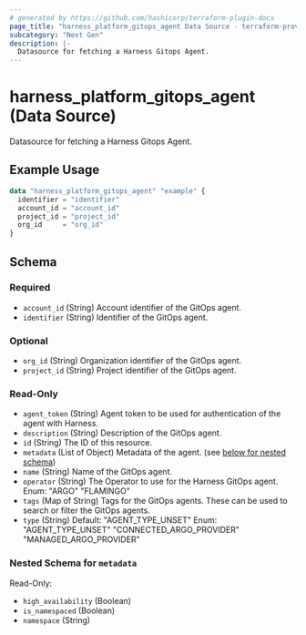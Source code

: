 ```yaml
---
# generated by https://github.com/hashicorp/terraform-plugin-docs
page_title: "harness_platform_gitops_agent Data Source - terraform-provider-harness"
subcategory: "Next Gen"
description: |-
  Datasource for fetching a Harness Gitops Agent.
---
```


# harness_platform_gitops_agent (Data Source)

Datasource for fetching a Harness Gitops Agent.

## Example Usage

```terraform
data "harness_platform_gitops_agent" "example" {
  identifier = "identifier"
  account_id = "account_id"
  project_id = "project_id"
  org_id     = "org_id"
}
```

<!-- schema generated by tfplugindocs -->
## Schema

### Required

- `account_id` (String) Account identifier of the GitOps agent.
- `identifier` (String) Identifier of the GitOps agent.

### Optional

- `org_id` (String) Organization identifier of the GitOps agent.
- `project_id` (String) Project identifier of the GitOps agent.

### Read-Only

- `agent_token` (String) Agent token to be used for authentication of the agent with Harness.
- `description` (String) Description of the GitOps agent.
- `id` (String) The ID of this resource.
- `metadata` (List of Object) Metadata of the agent. (see [below for nested schema](#nestedatt--metadata))
- `name` (String) Name of the GitOps agent.
- `operator` (String) The Operator to use for the Harness GitOps agent. Enum: "ARGO" "FLAMINGO"
- `tags` (Map of String) Tags for the GitOps agents. These can be used to search or filter the GitOps agents.
- `type` (String) Default: "AGENT_TYPE_UNSET"
Enum: "AGENT_TYPE_UNSET" "CONNECTED_ARGO_PROVIDER" "MANAGED_ARGO_PROVIDER"

<a id="nestedatt--metadata"></a>
### Nested Schema for `metadata`

Read-Only:

- `high_availability` (Boolean)
- `is_namespaced` (Boolean)
- `namespace` (String)
